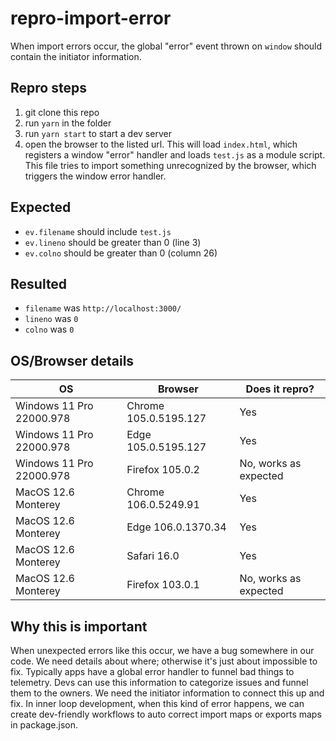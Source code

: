 # repro-import-error

When import errors occur, the global "error" event thrown on `window` should contain the initiator information.

## Repro steps

1. git clone this repo
2. run `yarn` in the folder
3. run `yarn start` to start a dev server
4. open the browser to the listed url. This will load `index.html`, which registers a window "error" handler and loads `test.js` as a module script. This file tries to import something unrecognized by the browser, which triggers the window error handler.

## Expected

* `ev.filename` should include `test.js`
* `ev.lineno` should be greater than 0 (line 3)
* `ev.colno` should be greater than 0 (column 26)

## Resulted

* `filename` was `http://localhost:3000/`
* `lineno` was `0`
* `colno` was `0`

## OS/Browser details

| OS | Browser | Does it repro? |
|-|-|-|
| Windows 11 Pro 22000.978 | Chrome 105.0.5195.127 | Yes |
| Windows 11 Pro 22000.978 | Edge 105.0.5195.127 | Yes |
| Windows 11 Pro 22000.978 | Firefox 105.0.2 | No, works as expected |
| MacOS 12.6 Monterey | Chrome 106.0.5249.91 | Yes |
| MacOS 12.6 Monterey | Edge 106.0.1370.34 | Yes |
| MacOS 12.6 Monterey | Safari 16.0 | Yes |
| MacOS 12.6 Monterey | Firefox 103.0.1 | No, works as expected |

## Why this is important

When unexpected errors like this occur, we have a bug somewhere in our code. We need details about where; otherwise it's just about impossible to fix. Typically apps have a global error handler to funnel bad things to telemetry. Devs can use this information to categorize issues and funnel them to the owners. We need the initiator information to connect this up and fix. In inner loop development, when this kind of error happens, we can create dev-friendly workflows to auto correct import maps or exports maps in package.json.

